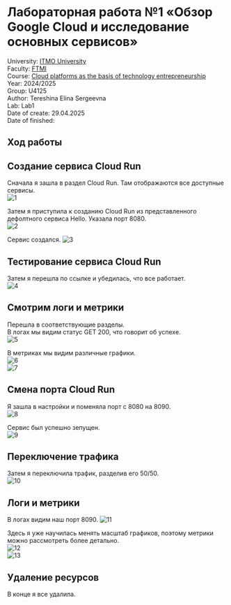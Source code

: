 # Лабораторная работа №1 «Обзор Google Cloud и исследование основных сервисов»  
University: [ITMO University](https://itmo.ru/ru/)  
Faculty: [FTMI](https://itmo.ru/ru/viewfaculty/87/fakultet_tehnologicheskogo_menedzhmenta_i_innovaciy.htm)  
Course: [Cloud platforms as the basis of technology entrepreneurship](https://itmo-ict-faculty.github.io/cloud-platforms-as-the-basis-of-technology-entrepreneurship/)  
Year: 2024/2025  
Group: U4125  
Author: Tereshina Elina Sergeevna  
Lab: Lab1  
Date of create: 29.04.2025  
Date of finished:  
## Ход работы  
## Создание сервиса Cloud Run  
Сначала я зашла в раздел Cloud Run. Там отображаются все доступные сервисы.  
![1](/img/2.1.png)  
  
Затем я приступила к созданию Cloud Run из представленного дефолтного сервиса Hello. Указала порт 8080.  
![2](/img/2.2.png)  
  
Сервис создался.
![3](/img/2.3.png)  
  
## Тестирование сервиса Cloud Run  
Затем я перешла по ссылке и убедилась, что все работает.  
![4](/img/2.4.png)  
  
## Смотрим логи и метрики  
Перешла в соответствующие разделы.  
В логах мы видим статус GET 200, что говорит об успехе.  
![5](/img/2.5.png)  
  
В метриках мы видим различные графики.  
![6](/img/2.6.png)  
![7](/img/2.7.png)  
  
## Смена порта Cloud Run  
Я зашла в настройки и поменяла порт с 8080 на 8090.  
![8](/img/2.8.png)  
  
Сервис был успешно зепущен.  
![9](/img/2.9.png)  
  
## Переключение трафика  
Затем я переключила трафик, разделив его 50/50.  
![10](/img/2.10.png)  
  
## Логи и метрики  
В логах видим наш порт 8090.
![11](/img/2.11.png)  
  
Здесь я уже научилась менять масштаб графиков, поэтому метрики можно рассмотреть более детально.  
![12](/img/2.12.png)  
![13](/img/2.13.png)  
  
## Удаление ресурсов  
В конце я все удалила.
